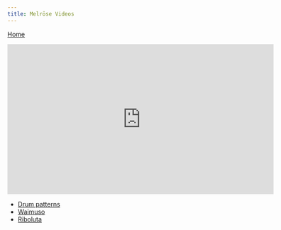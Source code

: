 ```yaml
---
title: Melrōse Videos
---
```


[Home](https://emicklei.github.io/melrose)

<iframe id="ytplayer" type="text/html" width="600" height="338"
  src="https://www.youtube.com/embed/HK9jeAPbi5w?&origin=https://emicklei.github.io"
  frameborder="0"></iframe>  
  
- [Drum patterns](https://www.youtube.com/embed/XpZv5zmPRgw?&origin=https://emicklei.github.io)  
- [Waimuso](https://www.youtube.com/embed/eKQng09f_Nw?&origin=https://emicklei.github.io)  
- [Riboluta](https://www.youtube.com/embed/JOwUrs6L-8s?&origin=https://emicklei.github.io)  
